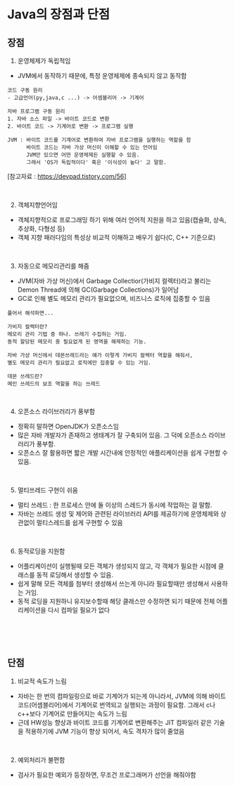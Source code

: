 # Java의 장점과 단점

## 장점
1. 운영체제가 독립적임
  - JVM에서 동작하기 때문에, 특정 운영체제에 종속되지 않고 동작함
```
코드 구동 원리
- 고급언어(py,java,c ...) -> 어셈블리어 -> 기계어

자바 프로그램 구동 원리
1. 자바 소스 파일 -> 바이트 코드로 변환
2. 바이트 코드 -> 기계어로 변환 -> 프로그램 실행

JVM : 바이트 코드를 기계어로 변환하여 자바 프로그램을 실행하는 역할을 함
      바이트 코드는 자바 가상 머신이 이해할 수 있는 언어임
      JVM만 있으면 어떤 운영체제든 실행할 수 있음.
      그래서 'OS가 독립적이다' 혹은 '이식성이 높다' 고 말함.
```
[참고자료 : https://devpad.tistory.com/56]

<br>

2. 객체지향언어임
  - 객체지향적으로 프로그래밍 하기 위해 여러 언어적 지원을 하고 있음(캡슐화, 상속, 추상화, 다형성 등)
  - 객체 지향 패러다임의 특성상 비교적 이해하고 배우기 쉽다(C, C++ 기준으로)

<br>

3. 자동으로 메모리관리를 해줌
  - JVM(자바 가상 머신)에서 Garbage Collectior(가비지 컬렉터)라고 불리는 Demon Thread에 의해 GC(Garbage Collections)가 일어남
  - GC로 인해 별도 메모리 관리가 필요없으며, 비즈니스 로직에 집중할 수 있음
```
풀어서 해석하면...

가비지 컬렉터란?
메모리 관리 기법 중 하나. 쓰레기 수집하는 거임.
동적 할당된 메모리 중 필요없게 된 영역을 해제하는 기능.

자바 가상 머신에서 데몬쓰레드라는 얘가 이렇게 가비지 컬렉터 역할을 해줘서,
별도 메모리 관리가 필요없고 로직에만 집중할 수 있는 거임.

데몬 쓰레드란?
메인 쓰레드의 보조 역할을 하는 쓰레드
```

<br>

4. 오픈소스 라이브러리가 풍부함
  - 정확히 말하면 OpenJDK가 오픈소스임
  - 많은 자바 개발자가 존재하고 생태계가 잘 구축되어 있음. 그 덕에 오픈소스 라이브러리가 풍부함.
  - 오픈소스 잘 활용하면 짧은 개발 시간내에 안정적인 애플리케이션을 쉽게 구현할 수 있음.

<br>

5. 멀티쓰레드 구현이 쉬움
  - 멀티 쓰레드 : 한 프로세스 안에 둘 이상의 스레드가 동시에 작업하는 걸 말함.
  - 자바는 쓰레드 생성 및 제어와 관련된 라이브러리 API를 제공하기에
    운영체제와 상관없이 멀티스레드를 쉽게 구현할 수 있음

<br>

6. 동적로딩을 지원함
  - 어플리케이션이 실행될때 모든 객체가 생성되지 않고,
    각 객체가 필요한 시점에 클래스를 동적 로딩해서 생성할 수 있음.
  - 쉽게 말해 모든 객체를 첨부터 생성해서 쓰는게 아니라 필요할때만 생성해서 사용하는 거임.
  - 동적 로딩을 지원하니 유지보수할때 해당 클래스만 수정하면 되기 때문에
    전체 어플리케이션을 다시 컴파일 필요가 없다

<br>
<br>
<br>

## 단점
1. 비교적 속도가 느림
 - 자바는 한 번의 컴파일링으로 바로 기계어가 되는게 아니라서,
   JVM에 의해 바이트코드(어셈블리어)에서 기계어로 번역되고 실행되는 과정이 필요함.
   그래서 c나 c++보다 기계어로 만들어지는 속도가 느림
 - 근데 HW성능 향상과 바이트 코드를 기계어로 변환해주는 JIT 컴파일러 같은 기술을 적용하기에
   JVM 기능이 향상 되어서, 속도 격차가 많이 줄었음

<br>

2. 예외처리가 불편함
 - 검사가 필요한 예외가 등장하면, 무조건 프로그래머가 선언을 해줘야함

<br>
